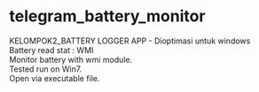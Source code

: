 # telegram_battery_monitor

KELOMPOK2_BATTERY LOGGER APP - Dioptimasi untuk windows  
Battery read stat : WMI  
Monitor battery with wmi module.  
Tested run on Win7.  
Open via executable file.  

